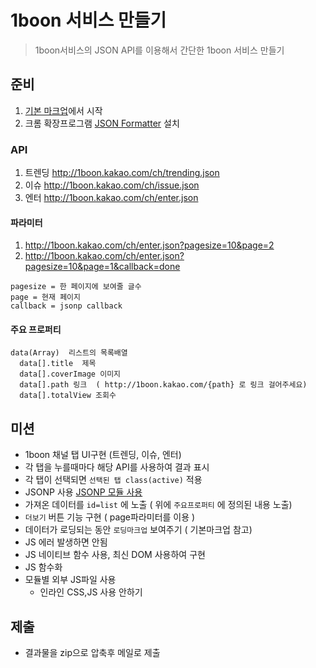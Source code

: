 # 1boon 서비스 만들기

> 1boon서비스의 JSON API를 이용해서 간단한 1boon 서비스 만들기 


## 준비

1. [기본 마크업](./assets/test1-base.html)에서 시작
1. 크롬 확장프로그램 [JSON Formatter](https://chrome.google.com/webstore/detail/json-formatter/bcjindcccaagfpapjjmafapmmgkkhgoa) 설치


### API

1. 트렌딩 http://1boon.kakao.com/ch/trending.json
1. 이슈 http://1boon.kakao.com/ch/issue.json
1. 엔터 http://1boon.kakao.com/ch/enter.json

#### 파라미터

1. http://1boon.kakao.com/ch/enter.json?pagesize=10&page=2  
1. http://1boon.kakao.com/ch/enter.json?pagesize=10&page=1&callback=done  

```
pagesize = 한 페이지에 보여줄 글수 
page = 현재 페이지
callback = jsonp callback
```

#### 주요 프로퍼티 
```
data(Array)  리스트의 목록배열
  data[].title  제목
  data[].coverImage 이미지
  data[].path 링크  ( http://1boon.kakao.com/{path} 로 링크 걸어주세요)
  data[].totalView 조회수
```



## 미션
 
* 1boon 채널 탭 UI구현 (트렌딩, 이슈, 엔터)
* 각 탭을 누를때마다 해당 API를 사용하여  결과 표시
* 각 탭이 선택되면 `선택된 탭 class(active)` 적용 
* JSONP 사용 [JSONP 모듈 사용](http://begin.js.org/ajax/module.html)
* 가져온 데이터를 `id=list` 에 노출  ( 위에 `주요프로퍼티` 에 정의된 내용 노출)
* `더보기` 버튼 기능 구현 ( page파라미터를 이용 )
* 데이터가 로딩되는 동안 `로딩마크업` 보여주기 ( 기본마크업 참고)
* JS 에러 발생하면 안됨
* JS 네이티브 함수 사용, 최신 DOM 사용하여 구현
* JS 함수화
* 모듈별 외부 JS파일 사용
  * 인라인 CSS,JS 사용 안하기

## 제출

* 결과물을 zip으로 압축후 메일로 제출

